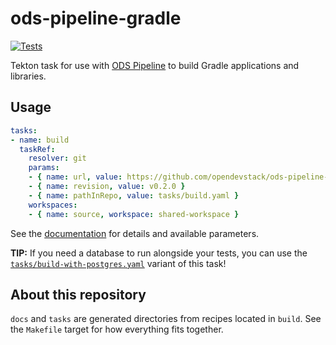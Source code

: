 # ods-pipeline-gradle

[![Tests](https://github.com/opendevstack/ods-pipeline-gradle/actions/workflows/main.yaml/badge.svg)](https://github.com/opendevstack/ods-pipeline-gradle/actions/workflows/main.yaml)

Tekton task for use with [ODS Pipeline](https://github.com/opendevstack/ods-pipeline) to build Gradle applications and libraries.

## Usage

```yaml
tasks:
- name: build
  taskRef:
    resolver: git
    params:
    - { name: url, value: https://github.com/opendevstack/ods-pipeline-gradle.git }
    - { name: revision, value: v0.2.0 }
    - { name: pathInRepo, value: tasks/build.yaml }
    workspaces:
    - { name: source, workspace: shared-workspace }
```

See the [documentation](https://github.com/opendevstack/ods-pipeline-gradle/blob/main/docs/build.adoc) for details and available parameters.

**TIP:** If you need a database to run alongside your tests, you can use the [`tasks/build-with-postgres.yaml`](https://github.com/opendevstack/ods-pipeline-gradle/blob/main/docs/build-with-postgres.adoc) variant of this task!

## About this repository

`docs` and `tasks` are generated directories from recipes located in `build`. See the `Makefile` target for how everything fits together.
